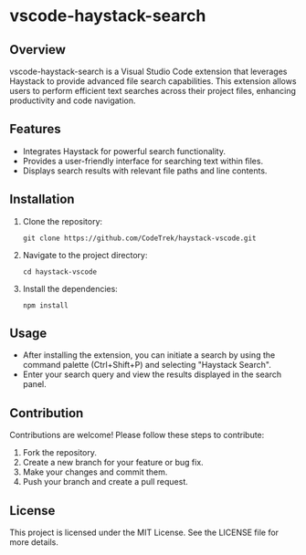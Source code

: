 # vscode-haystack-search

## Overview
vscode-haystack-search is a Visual Studio Code extension that leverages Haystack to provide advanced file search capabilities. This extension allows users to perform efficient text searches across their project files, enhancing productivity and code navigation.

## Features
- Integrates Haystack for powerful search functionality.
- Provides a user-friendly interface for searching text within files.
- Displays search results with relevant file paths and line contents.

## Installation
1. Clone the repository:
   ```
   git clone https://github.com/CodeTrek/haystack-vscode.git
   ```
2. Navigate to the project directory:
   ```
   cd haystack-vscode
   ```
3. Install the dependencies:
   ```
   npm install
   ```

## Usage
- After installing the extension, you can initiate a search by using the command palette (Ctrl+Shift+P) and selecting "Haystack Search".
- Enter your search query and view the results displayed in the search panel.

## Contribution
Contributions are welcome! Please follow these steps to contribute:
1. Fork the repository.
2. Create a new branch for your feature or bug fix.
3. Make your changes and commit them.
4. Push your branch and create a pull request.

## License
This project is licensed under the MIT License. See the LICENSE file for more details.
